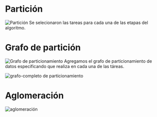 # Partición

![Partición](https://user-images.githubusercontent.com/11285528/95659059-40263880-0ae4-11eb-964d-54440f6da44a.jpg)
Se selecionaron las tareas para cada una de las etapas del algoritmo.

# Grafo de partición 
![Grafo de particionamiento](https://user-images.githubusercontent.com/11285528/95659428-9f854800-0ae6-11eb-877d-a4599492e8d0.png)
Agregamos el grafo de particionamiento de datos especificando que realiza en cada una de las táreas.

![grafo-completo de particionamiento](https://user-images.githubusercontent.com/11285528/95275565-6d39c900-080e-11eb-94f2-40c4aab5bf74.PNG)

# Aglomeración
![aglomeración](https://user-images.githubusercontent.com/11285528/95275593-7b87e500-080e-11eb-8187-886f0d22b915.PNG)
